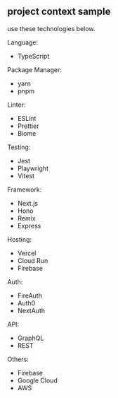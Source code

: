 ## project context sample
use these technologies below.

Language:
- TypeScript

Package Manager:
- yarn
- pnpm

Linter:
- ESLint
- Prettier
- Biome

Testing:
- Jest
- Playwright
- Vitest

Framework:
- Next.js
- Hono
- Remix
- Express

Hosting:
- Vercel
- Cloud Run
- Firebase

Auth:
- FireAuth
- Auth0
- NextAuth

API:
- GraphQL
- REST

Others:
- Firebase
- Google Cloud
- AWS
